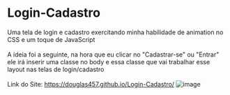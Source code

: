 # Login-Cadastro
Uma tela de login e cadastro exercitando minha habilidade de animation no CSS e um toque de JavaScript
<br><br>
A ídeia foi a seguinte, na hora que eu clicar no "Cadastrar-se" ou "Entrar" ele irá inserir uma classe no body
e essa classe que vai trabalhar esse layout nas telas de login/cadastro
<br><br>
Link do Site: https://douglas457.github.io/Login-Cadastro/
![image](https://user-images.githubusercontent.com/84874660/173434699-705ca572-afd3-41e6-b596-6782268de5d1.png)
